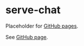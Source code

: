 # serve-chat

Placeholder for [GitHub pages].

See [GitHub page].

[GitHub page]: https://garage.senzing.com/serve-chat
[GitHub pages]: https://pages.github.com/
